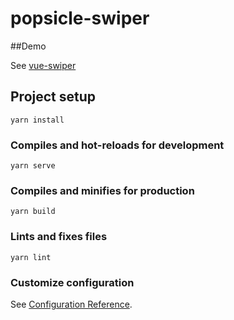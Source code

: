 # popsicle-swiper

##Demo

See [vue-swiper](https://5dfd333d31224447370b4f13--stupefied-roentgen-38fd99.netlify.com/)

## Project setup
```
yarn install
```

### Compiles and hot-reloads for development
```
yarn serve
```

### Compiles and minifies for production
```
yarn build
```

### Lints and fixes files
```
yarn lint
```

### Customize configuration
See [Configuration Reference](https://cli.vuejs.org/config/).
